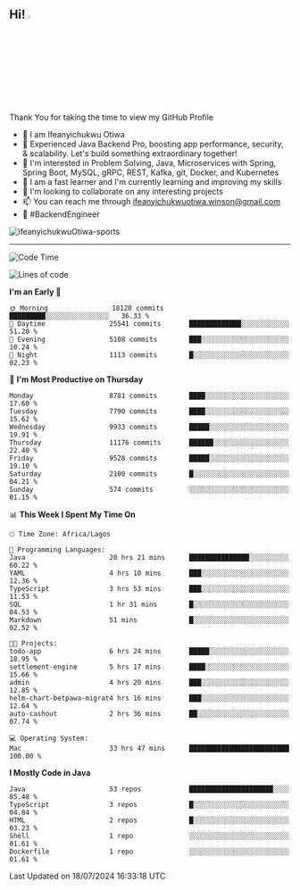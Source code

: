 <!-- BLOG-POST-LIST:START --><!-- BLOG-POST-LIST:END -->

## Hi! <img src="https://media.giphy.com/media/hvRJCLFzcasrR4ia7z/giphy.gif" width="4%"> 

Thank You for taking the time to view my GitHub Profile

- 👋 I am Ifeanyichukwu Otiwa
- 🚀 Experienced Java Backend Pro, boosting app performance, security, & scalability. Let's build something extraordinary together!
- 👀 I'm interested in Problem Solving, Java, Microservices with Spring, Spring Boot, MySQL, gRPC, REST, Kafka, git, Docker, and Kubernetes
- 🌱 I am a fast learner and I'm currently learning and improving my skills
- 💞️ I'm looking to collaborate on any interesting projects
- 📫 You can reach me through ifeanyichukwuotiwa.winson@gmail.com
- 🚀 #BackendEngineer

<p align="left" marginTop="10px"> <img src="https://komarev.com/ghpvc/?username=ifeanyichukwuOtiwa-sports&label=Profile%20views&color=0e75b6&style=for-the-badge" alt="ifeanyichukwuOtiwa-sports" /> </p>

***

<!--START_SECTION:waka-->
![Code Time](http://img.shields.io/badge/Code%20Time-2%2C648%20hrs%2056%20mins-blue)

![Lines of code](https://img.shields.io/badge/From%20Hello%20World%20I%27ve%20Written-12.3%20million%20lines%20of%20code-blue)

**I'm an Early 🐤** 

```text
🌞 Morning                18120 commits       █████████░░░░░░░░░░░░░░░░   36.33 % 
🌆 Daytime                25541 commits       █████████████░░░░░░░░░░░░   51.20 % 
🌃 Evening                5108 commits        ███░░░░░░░░░░░░░░░░░░░░░░   10.24 % 
🌙 Night                  1113 commits        █░░░░░░░░░░░░░░░░░░░░░░░░   02.23 % 
```
📅 **I'm Most Productive on Thursday** 

```text
Monday                   8781 commits        ████░░░░░░░░░░░░░░░░░░░░░   17.60 % 
Tuesday                  7790 commits        ████░░░░░░░░░░░░░░░░░░░░░   15.62 % 
Wednesday                9933 commits        █████░░░░░░░░░░░░░░░░░░░░   19.91 % 
Thursday                 11176 commits       ██████░░░░░░░░░░░░░░░░░░░   22.40 % 
Friday                   9528 commits        █████░░░░░░░░░░░░░░░░░░░░   19.10 % 
Saturday                 2100 commits        █░░░░░░░░░░░░░░░░░░░░░░░░   04.21 % 
Sunday                   574 commits         ░░░░░░░░░░░░░░░░░░░░░░░░░   01.15 % 
```


📊 **This Week I Spent My Time On** 

```text
🕑︎ Time Zone: Africa/Lagos

💬 Programming Languages: 
Java                     20 hrs 21 mins      ███████████████░░░░░░░░░░   60.22 % 
YAML                     4 hrs 10 mins       ███░░░░░░░░░░░░░░░░░░░░░░   12.36 % 
TypeScript               3 hrs 53 mins       ███░░░░░░░░░░░░░░░░░░░░░░   11.53 % 
SQL                      1 hr 31 mins        █░░░░░░░░░░░░░░░░░░░░░░░░   04.53 % 
Markdown                 51 mins             █░░░░░░░░░░░░░░░░░░░░░░░░   02.52 % 

🐱‍💻 Projects: 
todo-app                 6 hrs 24 mins       █████░░░░░░░░░░░░░░░░░░░░   18.95 % 
settlement-engine        5 hrs 17 mins       ████░░░░░░░░░░░░░░░░░░░░░   15.66 % 
admin                    4 hrs 20 mins       ███░░░░░░░░░░░░░░░░░░░░░░   12.85 % 
helm-chart-betpawa-migrat4 hrs 16 mins       ███░░░░░░░░░░░░░░░░░░░░░░   12.64 % 
auto-cashout             2 hrs 36 mins       ██░░░░░░░░░░░░░░░░░░░░░░░   07.74 % 

💻 Operating System: 
Mac                      33 hrs 47 mins      █████████████████████████   100.00 % 
```

**I Mostly Code in Java** 

```text
Java                     53 repos            █████████████████████░░░░   85.48 % 
TypeScript               3 repos             █░░░░░░░░░░░░░░░░░░░░░░░░   04.84 % 
HTML                     2 repos             █░░░░░░░░░░░░░░░░░░░░░░░░   03.23 % 
Shell                    1 repo              ░░░░░░░░░░░░░░░░░░░░░░░░░   01.61 % 
Dockerfile               1 repo              ░░░░░░░░░░░░░░░░░░░░░░░░░   01.61 % 
```




 Last Updated on 18/07/2024 16:33:18 UTC
<!--END_SECTION:waka-->

<!--
<p align="center">
![trophy](https://github-profile-trophy.vercel.app/?username=ifeanyichukwuOtiwa-sports&theme=onedark) (https://github.com/ryo-ma/github-profile-trophy)
</p>
-->

<!---
ifeanyi-otiwa/ifeanyi-otiwa is a ✨ special ✨ repository because its `README.md` (this file) appears on your GitHub profile.
You can click the Preview link to take a look at your changes.
--->
